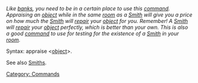 *Like [banks](:Category:_Banks.md "wikilink"), you need to be in a
certain place to use this [command](:Category:_Commands.md "wikilink").
Appraising an [object](:Category:_Objects.md "wikilink") while in the
same [room](:Category:_Rooms.md "wikilink") as a
[Smith](:Category:_Smiths.md "wikilink") will give you a price on how
much the [Smith](:Category:_Smiths.md "wikilink") will
[repair](Repair.md "wikilink") your
[object](:Category:_Objects.md "wikilink") for you. Remember! A
[Smith](:Category:_Smiths.md "wikilink") will
[repair](Repair.md "wikilink") your
[object](:Category:_Objects.md "wikilink") perfectly, which is better
than your own. This is also a good
[command](:Category:_Commands.md "wikilink") to use for testing for the
existence of a [Smith](:Category:_Smiths.md "wikilink") in your
[room](:Category:_Rooms.md "wikilink").*

Syntax: appraise \<[object](:Category:_Objects.md "wikilink")\>.

See also [Smiths](:Category:_Smiths.md "wikilink").

[Category: Commands](Category:_Commands "wikilink")
